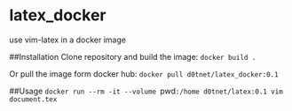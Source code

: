 # latex_docker
use vim-latex in a docker image

##Installation
Clone repository and build the image: `docker build .`

Or pull the image form docker hub: `docker pull d0tnet/latex_docker:0.1`

##Usage 
`docker run --rm -it --volume `pwd`:/home d0tnet/latex:0.1 vim document.tex`

